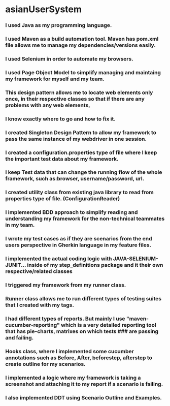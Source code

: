 # asianUserSystem
### I used Java as my programming language.
### I used Maven as a build automation tool. Maven has pom.xml file allows me to manage my dependencies/versions easily.
### I used Selenium in order to automate my browsers.
### I used Page Object Model to simplify managing and maintaing my framework for myself and my team.
### This design pattern allows me to locate web elements only once, in their respective classes so that if there are any problems with any web elements, 
### I know exactly where to go and how to fix it.
### I created Singleton Design Pattern to allow my framework to pass the same instance of my webdriver in one session.
### I created a configuration.properties type of file where I keep the important test data about my framework. 
### I keep Test data that can change the running flow of the whole framework, such as:browser, username/password, url.
### I created utility class from existing java library to read from properties type of file. (ConfigurationReader)
### I implemented BDD approach to simplify reading and understanding my framework for the non-technical teammates in my team.
### I wrote my test cases as if they are scenarios from the end users perspective in Gherkin language in my feature files.
### I implemented the actual coding logic with JAVA-SELENIUM-JUNIT... inside of my step_definitions package and it their own respective/related classes
### I triggered my framework from my runner class.
### Runner class allows me to run different types of testing suites that I created with my tags.
### I had different types of reports. But mainly I use "maven-cucumber-reporting" which is a very detailed reporting tool that has pie-charts, matrixes on which tests ### are passing and failing.
### Hooks class, where I implemented some cucumber annotations such as Before, After, beforestep, afterstep to create outline for my scenarios.
### I implemented a logic where my framework is taking a screenshot and attaching it to my report if a scenario is failing.
### I also implemented DDT using Scenario Outline and Examples.
